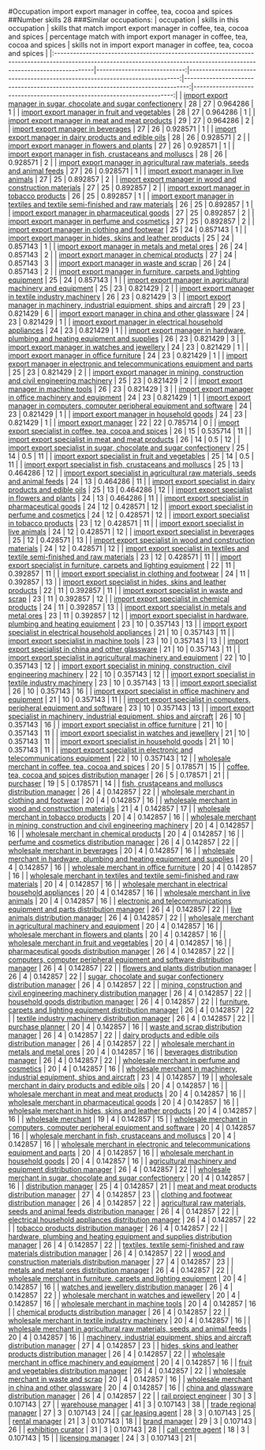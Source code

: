 #Occupation import export manager in coffee, tea, cocoa and spices
##Number skills 28
###Similar occupations:
| occupation                                                                                                                                                              |   skills in this occupation |   skills that match import export manager in coffee, tea, cocoa and spices |   percentage match with import export manager in coffee, tea, cocoa and spices |   skills not in import export manager in coffee, tea, cocoa and spices |
|:------------------------------------------------------------------------------------------------------------------------------------------------------------------------|----------------------------:|---------------------------------------------------------------------------:|-------------------------------------------------------------------------------:|-----------------------------------------------------------------------:|
| [import export manager in sugar, chocolate and sugar confectionery](import_export_manager_in_sugar,_chocolate_and_sugar_confectionery.md)                               |                          28 |                                                                         27 |                                                                       0.964286 |                                                                      1 |
| [import export manager in fruit and vegetables](import_export_manager_in_fruit_and_vegetables.md)                                                                       |                          28 |                                                                         27 |                                                                       0.964286 |                                                                      1 |
| [import export manager in meat and meat products](import_export_manager_in_meat_and_meat_products.md)                                                                   |                          29 |                                                                         27 |                                                                       0.964286 |                                                                      2 |
| [import export manager in beverages](import_export_manager_in_beverages.md)                                                                                             |                          27 |                                                                         26 |                                                                       0.928571 |                                                                      1 |
| [import export manager in dairy products and edible oils](import_export_manager_in_dairy_products_and_edible_oils.md)                                                   |                          28 |                                                                         26 |                                                                       0.928571 |                                                                      2 |
| [import export manager in flowers and plants](import_export_manager_in_flowers_and_plants.md)                                                                           |                          27 |                                                                         26 |                                                                       0.928571 |                                                                      1 |
| [import export manager in fish, crustaceans and molluscs](import_export_manager_in_fish,_crustaceans_and_molluscs.md)                                                   |                          28 |                                                                         26 |                                                                       0.928571 |                                                                      2 |
| [import export manager in agricultural raw materials, seeds and animal feeds](import_export_manager_in_agricultural_raw_materials,_seeds_and_animal_feeds.md)           |                          27 |                                                                         26 |                                                                       0.928571 |                                                                      1 |
| [import export manager in live animals](import_export_manager_in_live_animals.md)                                                                                       |                          27 |                                                                         25 |                                                                       0.892857 |                                                                      2 |
| [import export manager in wood and construction materials](import_export_manager_in_wood_and_construction_materials.md)                                                 |                          27 |                                                                         25 |                                                                       0.892857 |                                                                      2 |
| [import export manager in tobacco products](import_export_manager_in_tobacco_products.md)                                                                               |                          26 |                                                                         25 |                                                                       0.892857 |                                                                      1 |
| [import export manager in textiles and textile semi-finished and raw materials](import_export_manager_in_textiles_and_textile_semi-finished_and_raw_materials.md)       |                          26 |                                                                         25 |                                                                       0.892857 |                                                                      1 |
| [import export manager in pharmaceutical goods](import_export_manager_in_pharmaceutical_goods.md)                                                                       |                          27 |                                                                         25 |                                                                       0.892857 |                                                                      2 |
| [import export manager in perfume and cosmetics](import_export_manager_in_perfume_and_cosmetics.md)                                                                     |                          27 |                                                                         25 |                                                                       0.892857 |                                                                      2 |
| [import export manager in clothing and footwear](import_export_manager_in_clothing_and_footwear.md)                                                                     |                          25 |                                                                         24 |                                                                       0.857143 |                                                                      1 |
| [import export manager in hides, skins and leather products](import_export_manager_in_hides,_skins_and_leather_products.md)                                             |                          25 |                                                                         24 |                                                                       0.857143 |                                                                      1 |
| [import export manager in metals and metal ores](import_export_manager_in_metals_and_metal_ores.md)                                                                     |                          26 |                                                                         24 |                                                                       0.857143 |                                                                      2 |
| [import export manager in chemical products](import_export_manager_in_chemical_products.md)                                                                             |                          27 |                                                                         24 |                                                                       0.857143 |                                                                      3 |
| [import export manager in waste and scrap](import_export_manager_in_waste_and_scrap.md)                                                                                 |                          26 |                                                                         24 |                                                                       0.857143 |                                                                      2 |
| [import export manager in furniture, carpets and lighting equipment](import_export_manager_in_furniture,_carpets_and_lighting_equipment.md)                             |                          25 |                                                                         24 |                                                                       0.857143 |                                                                      1 |
| [import export manager in agricultural machinery and equipment](import_export_manager_in_agricultural_machinery_and_equipment.md)                                       |                          25 |                                                                         23 |                                                                       0.821429 |                                                                      2 |
| [import export manager in textile industry machinery](import_export_manager_in_textile_industry_machinery.md)                                                           |                          26 |                                                                         23 |                                                                       0.821429 |                                                                      3 |
| [import export manager in machinery, industrial equipment, ships and aircraft](import_export_manager_in_machinery,_industrial_equipment,_ships_and_aircraft.md)         |                          29 |                                                                         23 |                                                                       0.821429 |                                                                      6 |
| [import export manager in china and other glassware](import_export_manager_in_china_and_other_glassware.md)                                                             |                          24 |                                                                         23 |                                                                       0.821429 |                                                                      1 |
| [import export manager in electrical household appliances](import_export_manager_in_electrical_household_appliances.md)                                                 |                          24 |                                                                         23 |                                                                       0.821429 |                                                                      1 |
| [import export manager in hardware, plumbing and heating equipment and supplies](import_export_manager_in_hardware,_plumbing_and_heating_equipment_and_supplies.md)     |                          26 |                                                                         23 |                                                                       0.821429 |                                                                      3 |
| [import export manager in watches and jewellery](import_export_manager_in_watches_and_jewellery.md)                                                                     |                          24 |                                                                         23 |                                                                       0.821429 |                                                                      1 |
| [import export manager in office furniture](import_export_manager_in_office_furniture.md)                                                                               |                          24 |                                                                         23 |                                                                       0.821429 |                                                                      1 |
| [import export manager in electronic and telecommunications equipment and parts](import_export_manager_in_electronic_and_telecommunications_equipment_and_parts.md)     |                          25 |                                                                         23 |                                                                       0.821429 |                                                                      2 |
| [import export manager in mining, construction and civil engineering machinery](import_export_manager_in_mining,_construction_and_civil_engineering_machinery.md)       |                          25 |                                                                         23 |                                                                       0.821429 |                                                                      2 |
| [import export manager in machine tools](import_export_manager_in_machine_tools.md)                                                                                     |                          26 |                                                                         23 |                                                                       0.821429 |                                                                      3 |
| [import export manager in office machinery and equipment](import_export_manager_in_office_machinery_and_equipment.md)                                                   |                          24 |                                                                         23 |                                                                       0.821429 |                                                                      1 |
| [import export manager in computers, computer peripheral equipment and software](import_export_manager_in_computers,_computer_peripheral_equipment_and_software.md)     |                          24 |                                                                         23 |                                                                       0.821429 |                                                                      1 |
| [import export manager in household goods](import_export_manager_in_household_goods.md)                                                                                 |                          24 |                                                                         23 |                                                                       0.821429 |                                                                      1 |
| [import export manager](import_export_manager.md)                                                                                                                       |                          22 |                                                                         22 |                                                                       0.785714 |                                                                      0 |
| [import export specialist in coffee, tea, cocoa and spices](import_export_specialist_in_coffee,_tea,_cocoa_and_spices.md)                                               |                          26 |                                                                         15 |                                                                       0.535714 |                                                                     11 |
| [import export specialist in meat and meat products](import_export_specialist_in_meat_and_meat_products.md)                                                             |                          26 |                                                                         14 |                                                                       0.5      |                                                                     12 |
| [import export specialist in sugar, chocolate and sugar confectionery](import_export_specialist_in_sugar,_chocolate_and_sugar_confectionery.md)                         |                          25 |                                                                         14 |                                                                       0.5      |                                                                     11 |
| [import export specialist in fruit and vegetables](import_export_specialist_in_fruit_and_vegetables.md)                                                                 |                          25 |                                                                         14 |                                                                       0.5      |                                                                     11 |
| [import export specialist in  fish, crustaceans and molluscs](import_export_specialist_in__fish,_crustaceans_and_molluscs.md)                                           |                          25 |                                                                         13 |                                                                       0.464286 |                                                                     12 |
| [import export specialist in agricultural raw materials, seeds and animal feeds](import_export_specialist_in_agricultural_raw_materials,_seeds_and_animal_feeds.md)     |                          24 |                                                                         13 |                                                                       0.464286 |                                                                     11 |
| [import export specialist in dairy products and edible oils](import_export_specialist_in_dairy_products_and_edible_oils.md)                                             |                          25 |                                                                         13 |                                                                       0.464286 |                                                                     12 |
| [import export specialist in flowers and plants](import_export_specialist_in_flowers_and_plants.md)                                                                     |                          24 |                                                                         13 |                                                                       0.464286 |                                                                     11 |
| [import export specialist in pharmaceutical goods](import_export_specialist_in_pharmaceutical_goods.md)                                                                 |                          24 |                                                                         12 |                                                                       0.428571 |                                                                     12 |
| [import export specialist in perfume and cosmetics](import_export_specialist_in_perfume_and_cosmetics.md)                                                               |                          24 |                                                                         12 |                                                                       0.428571 |                                                                     12 |
| [import export specialist in tobacco products](import_export_specialist_in_tobacco_products.md)                                                                         |                          23 |                                                                         12 |                                                                       0.428571 |                                                                     11 |
| [import export specialist in live animals](import_export_specialist_in_live_animals.md)                                                                                 |                          24 |                                                                         12 |                                                                       0.428571 |                                                                     12 |
| [import export specialist in beverages](import_export_specialist_in_beverages.md)                                                                                       |                          25 |                                                                         12 |                                                                       0.428571 |                                                                     13 |
| [import export specialist in wood and construction materials](import_export_specialist_in_wood_and_construction_materials.md)                                           |                          24 |                                                                         12 |                                                                       0.428571 |                                                                     12 |
| [import export specialist in textiles and textile semi-finished and raw materials](import_export_specialist_in_textiles_and_textile_semi-finished_and_raw_materials.md) |                          23 |                                                                         12 |                                                                       0.428571 |                                                                     11 |
| [import export specialist in furniture, carpets and lighting equipment](import_export_specialist_in_furniture,_carpets_and_lighting_equipment.md)                       |                          22 |                                                                         11 |                                                                       0.392857 |                                                                     11 |
| [import export specialist in clothing and footwear](import_export_specialist_in_clothing_and_footwear.md)                                                               |                          24 |                                                                         11 |                                                                       0.392857 |                                                                     13 |
| [import export specialist in hides, skins and leather products](import_export_specialist_in_hides,_skins_and_leather_products.md)                                       |                          22 |                                                                         11 |                                                                       0.392857 |                                                                     11 |
| [import export specialist in waste and scrap](import_export_specialist_in_waste_and_scrap.md)                                                                           |                          23 |                                                                         11 |                                                                       0.392857 |                                                                     12 |
| [import export specialist in chemical products](import_export_specialist_in_chemical_products.md)                                                                       |                          24 |                                                                         11 |                                                                       0.392857 |                                                                     13 |
| [import export specialist in metals and metal ores](import_export_specialist_in_metals_and_metal_ores.md)                                                               |                          23 |                                                                         11 |                                                                       0.392857 |                                                                     12 |
| [import export specialist in hardware, plumbing and heating equipment](import_export_specialist_in_hardware,_plumbing_and_heating_equipment.md)                         |                          23 |                                                                         10 |                                                                       0.357143 |                                                                     13 |
| [import export specialist in electrical household appliances](import_export_specialist_in_electrical_household_appliances.md)                                           |                          21 |                                                                         10 |                                                                       0.357143 |                                                                     11 |
| [import export specialist in machine tools](import_export_specialist_in_machine_tools.md)                                                                               |                          23 |                                                                         10 |                                                                       0.357143 |                                                                     13 |
| [import export specialist in china and other glassware](import_export_specialist_in_china_and_other_glassware.md)                                                       |                          21 |                                                                         10 |                                                                       0.357143 |                                                                     11 |
| [import export specialist in agricultural machinery and equipment](import_export_specialist_in_agricultural_machinery_and_equipment.md)                                 |                          22 |                                                                         10 |                                                                       0.357143 |                                                                     12 |
| [import export specialist in mining, construction, civil engineering machinery](import_export_specialist_in_mining,_construction,_civil_engineering_machinery.md)       |                          22 |                                                                         10 |                                                                       0.357143 |                                                                     12 |
| [import export specialist in textile industry machinery](import_export_specialist_in_textile_industry_machinery.md)                                                     |                          23 |                                                                         10 |                                                                       0.357143 |                                                                     13 |
| [import export specialist](import_export_specialist.md)                                                                                                                 |                          26 |                                                                         10 |                                                                       0.357143 |                                                                     16 |
| [import export specialist in office machinery and equipment](import_export_specialist_in_office_machinery_and_equipment.md)                                             |                          21 |                                                                         10 |                                                                       0.357143 |                                                                     11 |
| [import export specialist in computers, peripheral equipment and software](import_export_specialist_in_computers,_peripheral_equipment_and_software.md)                 |                          23 |                                                                         10 |                                                                       0.357143 |                                                                     13 |
| [import export specialist in machinery, industrial equipment, ships and aircraft](import_export_specialist_in_machinery,_industrial_equipment,_ships_and_aircraft.md)   |                          26 |                                                                         10 |                                                                       0.357143 |                                                                     16 |
| [import export specialist in office furniture](import_export_specialist_in_office_furniture.md)                                                                         |                          21 |                                                                         10 |                                                                       0.357143 |                                                                     11 |
| [import export specialist in watches and jewellery](import_export_specialist_in_watches_and_jewellery.md)                                                               |                          21 |                                                                         10 |                                                                       0.357143 |                                                                     11 |
| [import export specialist in household goods](import_export_specialist_in_household_goods.md)                                                                           |                          21 |                                                                         10 |                                                                       0.357143 |                                                                     11 |
| [import export specialist in electronic and telecommunications equipment](import_export_specialist_in_electronic_and_telecommunications_equipment.md)                   |                          22 |                                                                         10 |                                                                       0.357143 |                                                                     12 |
| [wholesale merchant in coffee, tea, cocoa and spices](wholesale_merchant_in_coffee,_tea,_cocoa_and_spices.md)                                                           |                          20 |                                                                          5 |                                                                       0.178571 |                                                                     15 |
| [coffee, tea, cocoa and spices distribution manager](coffee,_tea,_cocoa_and_spices_distribution_manager.md)                                                             |                          26 |                                                                          5 |                                                                       0.178571 |                                                                     21 |
| [purchaser](purchaser.md)                                                                                                                                               |                          19 |                                                                          5 |                                                                       0.178571 |                                                                     14 |
| [fish, crustaceans and molluscs distribution manager](fish,_crustaceans_and_molluscs_distribution_manager.md)                                                           |                          26 |                                                                          4 |                                                                       0.142857 |                                                                     22 |
| [wholesale merchant in clothing and footwear](wholesale_merchant_in_clothing_and_footwear.md)                                                                           |                          20 |                                                                          4 |                                                                       0.142857 |                                                                     16 |
| [wholesale merchant in wood and construction materials](wholesale_merchant_in_wood_and_construction_materials.md)                                                       |                          21 |                                                                          4 |                                                                       0.142857 |                                                                     17 |
| [wholesale merchant in tobacco products](wholesale_merchant_in_tobacco_products.md)                                                                                     |                          20 |                                                                          4 |                                                                       0.142857 |                                                                     16 |
| [wholesale merchant in mining, construction and civil engineering machinery](wholesale_merchant_in_mining,_construction_and_civil_engineering_machinery.md)             |                          20 |                                                                          4 |                                                                       0.142857 |                                                                     16 |
| [wholesale merchant in chemical products](wholesale_merchant_in_chemical_products.md)                                                                                   |                          20 |                                                                          4 |                                                                       0.142857 |                                                                     16 |
| [perfume and cosmetics distribution manager](perfume_and_cosmetics_distribution_manager.md)                                                                             |                          26 |                                                                          4 |                                                                       0.142857 |                                                                     22 |
| [wholesale merchant in beverages](wholesale_merchant_in_beverages.md)                                                                                                   |                          20 |                                                                          4 |                                                                       0.142857 |                                                                     16 |
| [wholesale merchant in hardware, plumbing and heating equipment and supplies](wholesale_merchant_in_hardware,_plumbing_and_heating_equipment_and_supplies.md)           |                          20 |                                                                          4 |                                                                       0.142857 |                                                                     16 |
| [wholesale merchant in office furniture](wholesale_merchant_in_office_furniture.md)                                                                                     |                          20 |                                                                          4 |                                                                       0.142857 |                                                                     16 |
| [wholesale merchant in textiles and textile semi-finished and raw materials](wholesale_merchant_in_textiles_and_textile_semi-finished_and_raw_materials.md)             |                          20 |                                                                          4 |                                                                       0.142857 |                                                                     16 |
| [wholesale merchant in electrical household appliances](wholesale_merchant_in_electrical_household_appliances.md)                                                       |                          20 |                                                                          4 |                                                                       0.142857 |                                                                     16 |
| [wholesale merchant in live animals](wholesale_merchant_in_live_animals.md)                                                                                             |                          20 |                                                                          4 |                                                                       0.142857 |                                                                     16 |
| [electronic and telecommunications equipment and parts distribution manager](electronic_and_telecommunications_equipment_and_parts_distribution_manager.md)             |                          26 |                                                                          4 |                                                                       0.142857 |                                                                     22 |
| [live animals distribution manager](live_animals_distribution_manager.md)                                                                                               |                          26 |                                                                          4 |                                                                       0.142857 |                                                                     22 |
| [wholesale merchant in agricultural machinery and equipment](wholesale_merchant_in_agricultural_machinery_and_equipment.md)                                             |                          20 |                                                                          4 |                                                                       0.142857 |                                                                     16 |
| [wholesale merchant in flowers and plants](wholesale_merchant_in_flowers_and_plants.md)                                                                                 |                          20 |                                                                          4 |                                                                       0.142857 |                                                                     16 |
| [wholesale merchant in fruit and vegetables](wholesale_merchant_in_fruit_and_vegetables.md)                                                                             |                          20 |                                                                          4 |                                                                       0.142857 |                                                                     16 |
| [pharmaceutical goods distribution manager](pharmaceutical_goods_distribution_manager.md)                                                                               |                          26 |                                                                          4 |                                                                       0.142857 |                                                                     22 |
| [computers, computer peripheral equipment and software distribution manager](computers,_computer_peripheral_equipment_and_software_distribution_manager.md)             |                          26 |                                                                          4 |                                                                       0.142857 |                                                                     22 |
| [flowers and plants distribution manager](flowers_and_plants_distribution_manager.md)                                                                                   |                          26 |                                                                          4 |                                                                       0.142857 |                                                                     22 |
| [sugar, chocolate and sugar confectionery distribution manager](sugar,_chocolate_and_sugar_confectionery_distribution_manager.md)                                       |                          26 |                                                                          4 |                                                                       0.142857 |                                                                     22 |
| [mining, construction and civil engineering machinery distribution manager](mining,_construction_and_civil_engineering_machinery_distribution_manager.md)               |                          26 |                                                                          4 |                                                                       0.142857 |                                                                     22 |
| [household goods distribution manager](household_goods_distribution_manager.md)                                                                                         |                          26 |                                                                          4 |                                                                       0.142857 |                                                                     22 |
| [furniture, carpets and lighting equipment distribution manager](furniture,_carpets_and_lighting_equipment_distribution_manager.md)                                     |                          26 |                                                                          4 |                                                                       0.142857 |                                                                     22 |
| [textile industry machinery distribution manager](textile_industry_machinery_distribution_manager.md)                                                                   |                          26 |                                                                          4 |                                                                       0.142857 |                                                                     22 |
| [purchase planner](purchase_planner.md)                                                                                                                                 |                          20 |                                                                          4 |                                                                       0.142857 |                                                                     16 |
| [waste and scrap distribution manager](waste_and_scrap_distribution_manager.md)                                                                                         |                          26 |                                                                          4 |                                                                       0.142857 |                                                                     22 |
| [dairy products and edible oils distribution manager](dairy_products_and_edible_oils_distribution_manager.md)                                                           |                          26 |                                                                          4 |                                                                       0.142857 |                                                                     22 |
| [wholesale merchant in metals and metal ores](wholesale_merchant_in_metals_and_metal_ores.md)                                                                           |                          20 |                                                                          4 |                                                                       0.142857 |                                                                     16 |
| [beverages distribution manager](beverages_distribution_manager.md)                                                                                                     |                          26 |                                                                          4 |                                                                       0.142857 |                                                                     22 |
| [wholesale merchant in perfume and cosmetics](wholesale_merchant_in_perfume_and_cosmetics.md)                                                                           |                          20 |                                                                          4 |                                                                       0.142857 |                                                                     16 |
| [wholesale merchant in machinery, industrial equipment, ships and aircraft](wholesale_merchant_in_machinery,_industrial_equipment,_ships_and_aircraft.md)               |                          23 |                                                                          4 |                                                                       0.142857 |                                                                     19 |
| [wholesale merchant in dairy products and edible oils](wholesale_merchant_in_dairy_products_and_edible_oils.md)                                                         |                          20 |                                                                          4 |                                                                       0.142857 |                                                                     16 |
| [wholesale merchant in meat and meat products](wholesale_merchant_in_meat_and_meat_products.md)                                                                         |                          20 |                                                                          4 |                                                                       0.142857 |                                                                     16 |
| [wholesale merchant in pharmaceutical goods](wholesale_merchant_in_pharmaceutical_goods.md)                                                                             |                          20 |                                                                          4 |                                                                       0.142857 |                                                                     16 |
| [wholesale merchant in hides, skins and leather products](wholesale_merchant_in_hides,_skins_and_leather_products.md)                                                   |                          20 |                                                                          4 |                                                                       0.142857 |                                                                     16 |
| [wholesale merchant](wholesale_merchant.md)                                                                                                                             |                          19 |                                                                          4 |                                                                       0.142857 |                                                                     15 |
| [wholesale merchant in computers, computer peripheral equipment and software](wholesale_merchant_in_computers,_computer_peripheral_equipment_and_software.md)           |                          20 |                                                                          4 |                                                                       0.142857 |                                                                     16 |
| [wholesale merchant in fish, crustaceans and molluscs](wholesale_merchant_in_fish,_crustaceans_and_molluscs.md)                                                         |                          20 |                                                                          4 |                                                                       0.142857 |                                                                     16 |
| [wholesale merchant in electronic and telecommunications equipment and parts](wholesale_merchant_in_electronic_and_telecommunications_equipment_and_parts.md)           |                          20 |                                                                          4 |                                                                       0.142857 |                                                                     16 |
| [wholesale merchant in household goods](wholesale_merchant_in_household_goods.md)                                                                                       |                          20 |                                                                          4 |                                                                       0.142857 |                                                                     16 |
| [agricultural machinery and equipment distribution manager](agricultural_machinery_and_equipment_distribution_manager.md)                                               |                          26 |                                                                          4 |                                                                       0.142857 |                                                                     22 |
| [wholesale merchant in sugar, chocolate and sugar confectionery](wholesale_merchant_in_sugar,_chocolate_and_sugar_confectionery.md)                                     |                          20 |                                                                          4 |                                                                       0.142857 |                                                                     16 |
| [distribution manager](distribution_manager.md)                                                                                                                         |                          25 |                                                                          4 |                                                                       0.142857 |                                                                     21 |
| [meat and meat products distribution manager](meat_and_meat_products_distribution_manager.md)                                                                           |                          27 |                                                                          4 |                                                                       0.142857 |                                                                     23 |
| [clothing and footwear distribution manager](clothing_and_footwear_distribution_manager.md)                                                                             |                          26 |                                                                          4 |                                                                       0.142857 |                                                                     22 |
| [agricultural raw materials, seeds and animal feeds distribution manager](agricultural_raw_materials,_seeds_and_animal_feeds_distribution_manager.md)                   |                          26 |                                                                          4 |                                                                       0.142857 |                                                                     22 |
| [electrical household appliances distribution manager](electrical_household_appliances_distribution_manager.md)                                                         |                          26 |                                                                          4 |                                                                       0.142857 |                                                                     22 |
| [tobacco products distribution manager](tobacco_products_distribution_manager.md)                                                                                       |                          26 |                                                                          4 |                                                                       0.142857 |                                                                     22 |
| [hardware, plumbing and heating equipment and supplies distribution manager](hardware,_plumbing_and_heating_equipment_and_supplies_distribution_manager.md)             |                          26 |                                                                          4 |                                                                       0.142857 |                                                                     22 |
| [textiles, textile semi-finished and raw materials distribution manager](textiles,_textile_semi-finished_and_raw_materials_distribution_manager.md)                     |                          26 |                                                                          4 |                                                                       0.142857 |                                                                     22 |
| [wood and construction materials distribution manager](wood_and_construction_materials_distribution_manager.md)                                                         |                          27 |                                                                          4 |                                                                       0.142857 |                                                                     23 |
| [metals and metal ores distribution manager](metals_and_metal_ores_distribution_manager.md)                                                                             |                          26 |                                                                          4 |                                                                       0.142857 |                                                                     22 |
| [wholesale merchant in furniture, carpets and lighting equipment](wholesale_merchant_in_furniture,_carpets_and_lighting_equipment.md)                                   |                          20 |                                                                          4 |                                                                       0.142857 |                                                                     16 |
| [watches and jewellery distribution manager](watches_and_jewellery_distribution_manager.md)                                                                             |                          26 |                                                                          4 |                                                                       0.142857 |                                                                     22 |
| [wholesale merchant in watches and jewellery](wholesale_merchant_in_watches_and_jewellery.md)                                                                           |                          20 |                                                                          4 |                                                                       0.142857 |                                                                     16 |
| [wholesale merchant in machine tools](wholesale_merchant_in_machine_tools.md)                                                                                           |                          20 |                                                                          4 |                                                                       0.142857 |                                                                     16 |
| [chemical products distribution manager](chemical_products_distribution_manager.md)                                                                                     |                          26 |                                                                          4 |                                                                       0.142857 |                                                                     22 |
| [wholesale merchant in textile industry machinery](wholesale_merchant_in_textile_industry_machinery.md)                                                                 |                          20 |                                                                          4 |                                                                       0.142857 |                                                                     16 |
| [wholesale merchant in agricultural raw materials, seeds and animal feeds](wholesale_merchant_in_agricultural_raw_materials,_seeds_and_animal_feeds.md)                 |                          20 |                                                                          4 |                                                                       0.142857 |                                                                     16 |
| [machinery, industrial equipment, ships and aircraft distribution manager](machinery,_industrial_equipment,_ships_and_aircraft_distribution_manager.md)                 |                          27 |                                                                          4 |                                                                       0.142857 |                                                                     23 |
| [hides, skins and leather products distribution manager](hides,_skins_and_leather_products_distribution_manager.md)                                                     |                          26 |                                                                          4 |                                                                       0.142857 |                                                                     22 |
| [wholesale merchant in office machinery and equipment](wholesale_merchant_in_office_machinery_and_equipment.md)                                                         |                          20 |                                                                          4 |                                                                       0.142857 |                                                                     16 |
| [fruit and vegetables distribution manager](fruit_and_vegetables_distribution_manager.md)                                                                               |                          26 |                                                                          4 |                                                                       0.142857 |                                                                     22 |
| [wholesale merchant in waste and scrap](wholesale_merchant_in_waste_and_scrap.md)                                                                                       |                          20 |                                                                          4 |                                                                       0.142857 |                                                                     16 |
| [wholesale merchant in china and other glassware](wholesale_merchant_in_china_and_other_glassware.md)                                                                   |                          20 |                                                                          4 |                                                                       0.142857 |                                                                     16 |
| [china and glassware distribution manager](china_and_glassware_distribution_manager.md)                                                                                 |                          26 |                                                                          4 |                                                                       0.142857 |                                                                     22 |
| [rail project engineer](rail_project_engineer.md)                                                                                                                       |                          30 |                                                                          3 |                                                                       0.107143 |                                                                     27 |
| [warehouse manager](warehouse_manager.md)                                                                                                                               |                          41 |                                                                          3 |                                                                       0.107143 |                                                                     38 |
| [trade regional manager](trade_regional_manager.md)                                                                                                                     |                          27 |                                                                          3 |                                                                       0.107143 |                                                                     24 |
| [car leasing agent](car_leasing_agent.md)                                                                                                                               |                          28 |                                                                          3 |                                                                       0.107143 |                                                                     25 |
| [rental manager](rental_manager.md)                                                                                                                                     |                          21 |                                                                          3 |                                                                       0.107143 |                                                                     18 |
| [brand manager](brand_manager.md)                                                                                                                                       |                          29 |                                                                          3 |                                                                       0.107143 |                                                                     26 |
| [exhibition curator](exhibition_curator.md)                                                                                                                             |                          31 |                                                                          3 |                                                                       0.107143 |                                                                     28 |
| [call centre agent](call_centre_agent.md)                                                                                                                               |                          18 |                                                                          3 |                                                                       0.107143 |                                                                     15 |
| [licensing manager](licensing_manager.md)                                                                                                                               |                          24 |                                                                          3 |                                                                       0.107143 |                                                                     21 |
